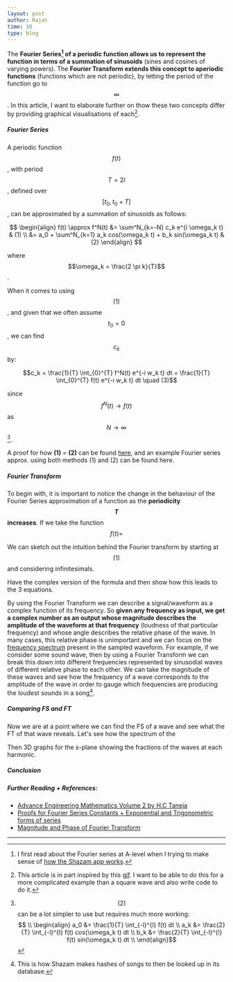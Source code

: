 ```yaml
---
layout: post
author: Rajat
time: 10
type: blog 
---
```

The **Fourier Series[^fs] of a periodic function allows us to represent the function in terms of a summation of sinusoids** (sines and cosines of varying powers). The **Fourier Transform extends this concept to aperiodic functions** (functions which are not periodic), by letting the period of the function go to $$\infty$$. In this article, I want to elaborate further on thow these two concepts differ by providing graphical visualisations of each[^insp].

[^fs]: I first read about the Fourier series at A-level when I trying to make sense of <a href="http://coding-geek.com/how-shazam-works/" class="inline-links">how the Shazam app works</a>. 
[^insp]: This article is in part inspired by this <a href="https://en.wikipedia.org/wiki/Fourier_transform#/media/File:Fourier_transform_time_and_frequency_domains_(small).gif" class="inline-links">gif</a>. I want to be able to do this for a more complicated example than a square wave and also write code to do it.

##### Fourier Series
A periodic function $$f(t)$$, with period $$T=2l$$, defined over $$[t_0, t_0+T]$$, can be approximated by a summation of sinusoids as follows:

$$
\begin{align}
  f(t) \approx f^N(t) &= \sum^N_{k=-N} c_k e^{i \omega_k t} & (1) \\
                      &= a_0 + \sum^N_{k=1} a_k cos(\omega_k t) + b_k sin(\omega_k t) & (2)
\end{align}
$$

where $$\omega_k = \frac{2 \pi k}{T}$$.

When it comes to using $$(1)$$, and given that we often assume $$t_0 = 0$$, we can find $$c_k$$ by:

$$c_k = \frac{1}{T} \int_{0}^{T} f^N(t) e^{-i w_k t} dt = \frac{1}{T} \int_{0}^{T} f(t) e^{-i w_k t} dt \quad (3)$$

since $$f^N(t) \rightarrow f(t)$$ as $$N \rightarrow \infty$$[^snd_method].

[^snd_method]: $$(2)$$ can be a lot simpler to use but requires much more working: $$ \\ \begin{align} a_0 &= \frac{1}{T} \int_{-l}^{l} f(t) dt \\ a_k &= \frac{2}{T} \int_{-l}^{l} f(t) cos(\omega_k t) dt \\ b_k &= \frac{2}{T} \int_{-l}^{l} f(t) sin(\omega_k t) dt \\ \end{align}$$

A proof for how **(1)** = **(2)** can be found <a class="inline-links" href="http://lpsa.swarthmore.edu/Fourier/Series/DerFS.html">here</a>, and an example Fourier series approx. using both methods (1) and (2) can be found <a class="inline-links">here</a>.

##### Fourier Transform
To begin with, it is important to notice the change in the behaviour of the Fourier Series approximation of a function as the **periodicity $$T$$ increases**. If we take the function $$f(t) = $$

We can sketch out the intuition behind the Fourier transform by starting at $$(1)$$ and considering infinitesimals.



Have the complex version of the formula and then show how this leads to the 3 equations.  

By using the Fourier Transform we can describe a signal/waveform as a complex function of its frequency. So **given any frequency as input, we get a complex number as an output whose magnitude describes the amplitude of the waveform at that frequency** (loudness of that particular frequency) and whose angle describes the relative phase of the wave. In many cases, this relative phase is unimportant and we can focus on the <a href="https://www.researchgate.net/figure/Frequency-spectrum-of-the-laser-vibrometer-measurement_fig4_233858387" class="inline-links">frequency spectrum</a> present in the sampled waveform. For example, if we consider some sound wave, then by using a Fourier Transform we can break this down into different frequencies represented by sinusodial waves of different relative phase to each other. We can take the magnitude of these waves and see how the frequency of a wave corresponds to the amplitude of the wave in order to gauge which frequencies are producing the loudest sounds in a song[^shazam_2].

[^shazam_2]: This is how Shazam makes hashes of songs to then be looked up in its database.

##### Comparing FS and FT 
Now we are at a point where we can find the FS of a wave and see what the FT of that wave reveals. Let's see how the spectrum of the 

Then 3D graphs for the s-plane showing the fractions of the waves at each harmonic.

##### Conclusion

##### Further Reading + References:
- <a class="inline-links" href="https://books.google.co.uk/books?id=X-RFRHxMzvYC&pg=PA192&dq=%22The+Fourier+integral+can+be+regarded+as+an+extension+of+the+concept+of+Fourier+series%22&hl=en&sa=X&ved=0ahUKEwj0iOuE_ZnhAhUCqXEKHZyICFoQuwUILTAA#v=onepage&q=%22The%20Fourier%20integral%20can%20be%20regarded%20as%20an%20extension%20of%20the%20concept%20of%20Fourier%20series%22&f=false">Advance Engineering Mathematics Volume 2 by H.C Taneja</a> 
- <a class="inline-links" href="http://lpsa.swarthmore.edu/Fourier/Series/DerFS.html">Proofs for Fourier Series Constants + Exponential and Trigonometric forms of series</a>
- <a class="inline-links" href="https://en.wikipedia.org/wiki/Frequency_domain#Magnitude_and_phase">Magnitude and Phase of Fourier Transform</a>

---
